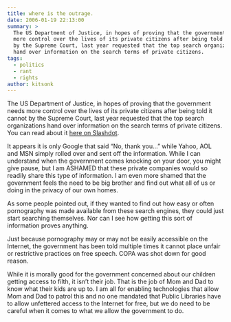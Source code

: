 ```yaml
---
title: where is the outrage.
date: 2006-01-19 22:13:00
summary: >
  The US Department of Justice, in hopes of proving that the government needs
  more control over the lives of its private citizens after being told it cannot
  by the Supreme Court, last year requested that the top search organizations
  hand over information on the search terms of private citizens.
tags:
  - politics
  - rant
  - rights
author: kitsonk
---
```


The US Department of Justice, in hopes of proving that the government needs more control over the lives of its private
citizens after being told it cannot by the Supreme Court, last year requested that the top search organizations hand
over information on the search terms of private citizens. You can read about it
[here on Slashdot](https://web.archive.org/web/20060522193825/http://yro.slashdot.org/article.pl?sid=06/01/20/018211).

It appears it is only Google that said “No, thank you…” while Yahoo, AOL and MSN simply rolled over and sent off the
information. While I can understand when the government comes knocking on your door, you might give pause, but I am
ASHAMED that these private companies would so readily share this type of information. I am even more shamed that the
government feels the need to be big brother and find out what all of us or doing in the privacy of our own homes.

As some people pointed out, if they wanted to find out how easy or often pornography was made available from these
search engines, they could just start searching themselves. Nor can I see how getting this sort of information proves
anything.

Just because pornography may or may not be easily accessible on the Internet, the government has been told multiple
times it cannot place unfair or restrictive practices on free speech. COPA was shot down for good reason.

While it is morally good for the government concerned about our children getting access to filth, it isn’t their job.
That is the job of Mom and Dad to know what their kids are up to. I am all for enabling technologies that allow Mom and
Dad to patrol this and no one mandated that Public Libraries have to allow unfettered access to the Internet for free,
but we do need to be careful when it comes to what we allow the government to do.
